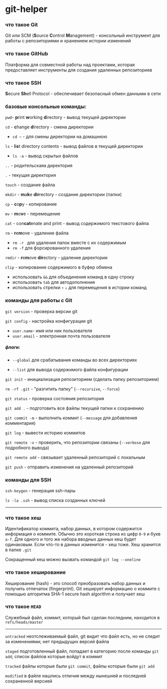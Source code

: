 # git-helper
### что такое Git
Git или SCM (**S**ource **C**ontrol **M**anagement) - консольный инструмент для работы с репозиториями и хранением истории изменений

### что такое GitHub
Платформа для совместной работы над проектами, которая предоставляет инструменты для создания удаленных репозиториев

### что такое SSH
**S**ecure **Sh**ell Protocol - обеспечивает безопасный обмен данными в сети

### базовые консольные команды:
``` pwd ```- **p**rint **w**orking **d**irectory - вывод текущей директории

``` cd ``` - **c**hange **d**irectory - смена директории
* ``` cd ~ ``` -  для смены директории на домашнюю
  

``` ls ``` - **l**i**s**t directory contents - вывод файлов в текущей директории

* ``` ls -a ``` - вывод скрытых файлов

``` .. ``` - родительскаяа директория

``` . ``` - текущая директория

``` touch ``` - создание файла

``` mkdir ``` - **m**a**k**e **dir**rectory - создание директории (папки)

``` cp ``` - **c**o**p**y - копирование

``` mv ``` - **m**o**v**e - перемещение

``` cat ``` - con**cat**enate and print - вывод содержимого текстового файла

``` rm ``` - **r**e**m**ove - удаление файла
* ```rm -r ``` для удаления папок вместе с их содержимым
* ```rm -f``` для форсированного удаления

``` rmdir ``` - **r**e**m**ove **dir**ectory - удаление директории

```clip``` - копирование содержимого в буфер обмена


* использовать ```&&``` для объединения команд в одну строку
* использовать ```tab``` для автодополнения
* использовать стрелки ```↑``` ```↓``` для перемещения в истории команд


### команды для работы с Git
```git version``` - проверка версии git

```git config``` - настройка конфигурации git

* ```user.name```- имя или ник пользователя
* ```user.email``` - электронная почта пользователя
##### флаги:
* ```--global``` для срабатывания команды во всех директориях

* ```--list``` для вывода содержимого файла конфигурации

  
```git init``` - инициализация репозиторием (сделать папку репозиторием)

```rm -rf .git``` - "разгитить папку" (```--recursive```, ```--force```)

```git status``` - проверка состояния репозитория

```git add .``` - подготовить все файлы текущей папки к сохранению

```git commit -m``` - выполнить коммит (```--message``` для добавления комментария)

```git log``` - вывести историю коммитов

```git remote -v``` - проверить, что репозитории связаны (```--verbose``` для подробного вывода)

```git remote add``` - связывает удаленный репозиторий с локальным

```git push``` - отправить изменения на удаленный репозиторий


### команды для SSH
```ssh-keygen``` - генерация ssh-пары

```ls -la .ssh``` - вывод списка созданных ключей

---

### что такое хеш
Идентификатор коммита, набор данных, в котором содержится информация о коммите.
Обычно это короткая строка из цифр ```0-9``` и букв ```a-f```.
Для одного и того же набора вводных данных кеш будет одинаковым. Если что-то в данных изменится - хеш тоже.
Хеш хранится в папке ```.git```

Сокращенный кеш можно вызвать командой ```git log --oneline```

### что такое хеширование
Хеширование (hash) - это способ преобразовать набор данных и получить отпечаток (fingerprint).
Git хеширует информацию о коммите с помощью алгоритма SHA-1 secure hash algorithm и получает хеш

### что такое ```HEAD```
Служебный файл, коммит, который был сделан последним, находится в ```refs/heads/master```

---

```untracked``` неотслеживаемый файл, git видит что файл есть, но не следит за изменениями; нет предыдущих версий файла

```staged``` подготовленный файл, попадает в категорию после команды ```git add```; список файлов которые войдут в коммит

```tracked``` файлы которые были ```git commit```, файлы которые были ```git add```

```modified``` в файле нашлись отличия между нынешней и последней сохраненной версией

